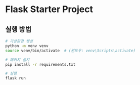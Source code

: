 # Flask Starter Project

## 실행 방법
```bash
# 가상환경 생성
python -m venv venv
source venv/bin/activate  # (윈도우: venv\Scripts\activate)

# 패키지 설치
pip install -r requirements.txt

# 실행
flask run